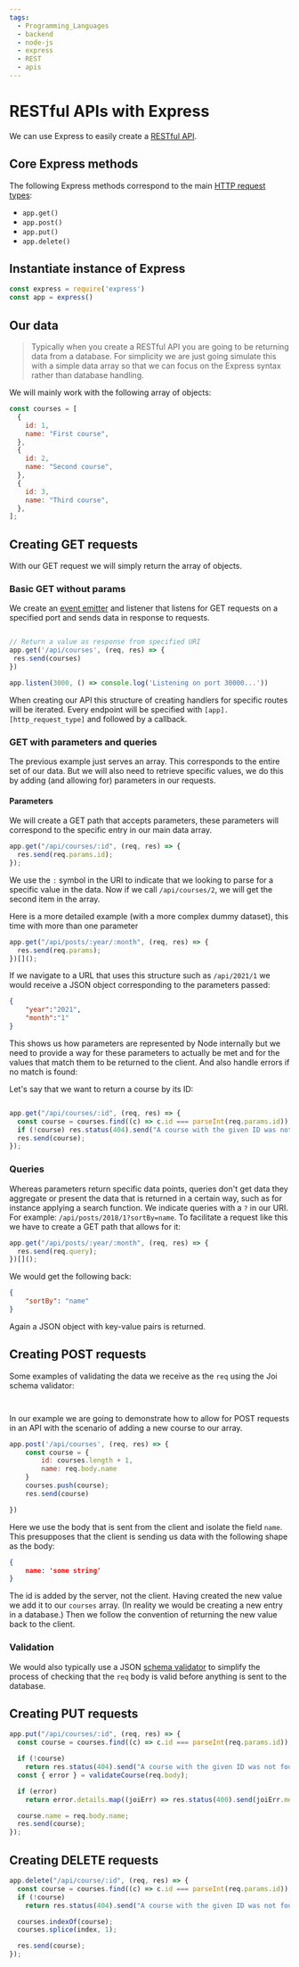 ```yaml
---
tags:
  - Programming_Languages
  - backend
  - node-js
  - express
  - REST
  - apis
---
```


# RESTful APIs with Express
We can use Express to easily create a [RESTful API](../../Databases/RESTful_APIs.md).

## Core Express methods

The following Express methods correspond to the main [HTTP request types](../../Databases/HTTP%20request%20types.md):

* `app.get()`
* `app.post()`
* `app.put()`
* `app.delete()`

## Instantiate instance of Express

````js
const express = require('express')
const app = express()
````

## Our data

> Typically when you create a RESTful API you are going to be returning data from a database. For simplicity we are just going simulate this with a simple data array so that we can focus on the Express syntax rather than database handling.

We will mainly work with the following array of objects:

````js
const courses = [
  {
    id: 1,
    name: "First course",
  },
  {
    id: 2,
    name: "Second course",
  },
  {
    id: 3,
    name: "Third course",
  },
];
````

## Creating GET requests
With our GET request we will simply return the array of objects.

### Basic GET without params

We create an [event emitter](Events%20module.md#event-emitters) and listener that listens for GET requests on a specified port and sends data in response to requests. 

````js

// Return a value as response from specified URI
app.get('/api/courses', (req, res) => {
 res.send(courses)
})

app.listen(3000, () => console.log('Listening on port 30000...'))
````

When creating our API this structure of creating handlers for specific routes will be iterated. Every endpoint will be specified with `[app].[http_request_type]` and followed by a callback.
### GET with parameters and queries

The previous example just serves an array. This corresponds to the entire set of our data. But we will also need to retrieve specific values, we do this by adding (and allowing for) parameters in our requests.

#### Parameters

We will create a GET path that accepts parameters, these parameters will correspond to the specific entry in our main data array. 

````js
app.get("/api/courses/:id", (req, res) => {
  res.send(req.params.id);
});
````

We use the `:` symbol in the URI to indicate that we looking to parse for a specific value in the data. Now if we call `/api/courses/2`, we will get the second item in the array.

Here is a more detailed example (with a more complex dummy dataset), this time with more than one parameter 

````js
app.get("/api/posts/:year/:month", (req, res) => {
  res.send(req.params);
})[]();
````

If we navigate to a URL that uses this structure such as `/api/2021/1` we would receive a JSON object corresponding to the parameters passed:

````json
{
	"year":"2021",
	"month":"1"
}
````

This shows us how parameters are represented by Node internally but we need to provide a way for these parameters to actually be met and for the values that match them to be returned to the client. And also handle errors if no match is found:

Let's say that we want to return a course by its ID:

````js

app.get("/api/courses/:id", (req, res) => {
  const course = courses.find((c) => c.id === parseInt(req.params.id));
  if (!course) res.status(404).send("A course with the given ID was not found");
  res.send(course);
});
````

### Queries

Whereas parameters return specific data points, queries don't get data they aggregate or present the data that is returned in a certain way, such as for instance applying a search function. We indicate queries with a `?` in our URI.
For example: `/api/posts/2018/1?sortBy=name`.
To facilitate a request like  this we have to create a GET path that allows for it:

````js
app.get("/api/posts/:year/:month", (req, res) => {
  res.send(req.query);
})[]();
````

We would get the following back:

````json
{
	"sortBy": "name"
}
````

Again a JSON object with key-value pairs is returned.

## Creating POST requests

Some examples of validating the data we receive as the `req` using the Joi schema validator:

````js



````

In our example we are going to demonstrate how to allow for POST requests in an API with the scenario of adding a new course to our array. 

````js
app.post('/api/courses', (req, res) => {
	const course = {
		id: courses.length + 1,
		name: req.body.name
	}
	courses.push(course);
	res.send(course)

})

````

Here we use the body that is sent from the client and isolate the field `name`. This presupposes that the client is sending us data with the following shape as the body:

````json
{
	name: 'some string'
}	

````

The id is added by the server, not the client. Having created the new value we add it to our `courses` array. (In reality we would be creating a new entry in a database.) Then we follow the convention of returning the new value back to the client. 

### Validation

We would also typically use a JSON [schema validator](Validation.md) to simplify the process of checking that the `req` body is valid before anything is sent to the database. 

## Creating PUT requests

````js
app.put("/api/courses/:id", (req, res) => {
  const course = courses.find((c) => c.id === parseInt(req.params.id));

  if (!course)
    return res.status(404).send("A course with the given ID was not found");
  const { error } = validateCourse(req.body);

  if (error)
    return error.details.map((joiErr) => res.status(400).send(joiErr.message));

  course.name = req.body.name;
  res.send(course);
});

````

## Creating DELETE requests

````js
app.delete("/api/course/:id", (req, res) => {
  const course = courses.find((c) => c.id === parseInt(req.params.id));
  if (!course)
    return res.status(404).send("A course with the given ID was not found");

  courses.indexOf(course);
  courses.splice(index, 1);

  res.send(course);
});

````
